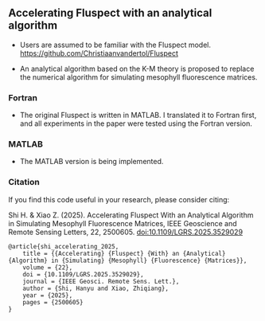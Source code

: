 ## Accelerating Fluspect with an analytical algorithm

* Users are assumed to be familiar with the Fluspect model. https://github.com/Christiaanvandertol/Fluspect

* An analytical algorithm based on the K-M theory is proposed to replace the numerical algorithm for simulating mesophyll fluorescence matrices.



### Fortran 

* The original Fluspect is written in MATLAB. I translated it to Fortran first, and all experiments in the paper were tested using the Fortran version.


### MATLAB

* The MATLAB version is being implemented.



### Citation

If you find this code useful in your research, please consider citing:

Shi H. & Xiao Z. (2025). Accelerating Fluspect With an Analytical Algorithm in Simulating Mesophyll Fluorescence Matrices, IEEE Geoscience and Remote Sensing Letters, 22, 2500605. [doi:10.1109/LGRS.2025.3529029](https://ieeexplore.ieee.org/document/10839379)

    @article{shi_accelerating_2025,
        title = {{Accelerating} {Fluspect} {With} an {Analytical} {Algorithm} in {Simulating} {Mesophyll} {Fluorescence} {Matrices}},
        volume = {22},
        doi = {10.1109/LGRS.2025.3529029},
        journal = {IEEE Geosci. Remote Sens. Lett.},
        author = {Shi, Hanyu and Xiao, Zhiqiang},
        year = {2025},
        pages = {2500605}
    }
